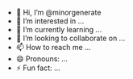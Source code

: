 - 👋 Hi, I’m @minorgenerate
- 👀 I’m interested in ...
- 🌱 I’m currently learning ...
- 💞️ I’m looking to collaborate on ...
- 📫 How to reach me ...
- 😄 Pronouns: ...
- ⚡ Fun fact: ...

<!---
minorgenerate/minorgenerate is a ✨ special ✨ repository because its `README.md` (this file) appears on your GitHub profile.
You can click the Preview link to take a look at your changes.
--->
